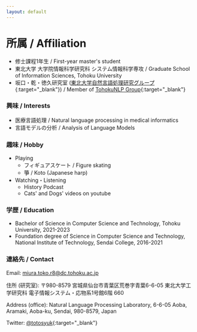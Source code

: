 ```yaml
---
layout: default
---
```


<!-- Text can be **bold**, _italic_, or ~~strikethrough~~. -->

<!-- [Link to another page](./another-page.html). -->

<!-- There should be whitespace between paragraphs. -->

<!-- There should be whitespace between paragraphs. We recommend including a README, or a file with information about your project. -->

# 所属 / Affiliation

  - 修士課程1年生 / First-year master's student
  - 東北大学 大学院情報科学研究科 システム情報科学専攻 / Graduate School of Information Sciences, Tohoku University
  - 坂口・乾・徳久研究室 ([東北大学自然言語処理研究グループ](https://www.nlp.ecei.tohoku.ac.jp/){:target="_blank"}) / Member of [TohokuNLP Group](https://www.nlp.ecei.tohoku.ac.jp/){:target="_blank"}


### 興味 / Interests
- 医療言語処理 / Natural language processing in medical informatics
- 言語モデルの分析 / Analysis of Language Models


### 趣味 / Hobby
- Playing
  - フィギュアスケート / Figure skating
  - 箏 / Koto (Japanese harp)
- Watching・Listening
  - History Podcast
  - Cats' and Dogs' videos on youtube


### 学歴 / Education
- Bachelor of Science in Computer Science and Technology, Tohoku University, 2021-2023
- Foundation degree of Science in Computer Science and Technology, National Institute of Technology, Sendai College, 2016-2021

### 連絡先 / Contact
  Email: miura.toko.r8@dc.tohoku.ac.jp  

  住所 (研究室): 〒980-8579 宮城県仙台市青葉区荒巻字青葉6-6-05 東北大学工学研究科 電子情報システム・応物系1号館6階 660

  Address (office): Natural Language Processing Laboratory, 6-6-05 Aoba, Aramaki, Aoba-ku, Sendai, 980-8579, Japan


Twitter: [@totosyuk](https://twitter.com/totosyuk){:target="_blank"}


<!-- ### Awards -->
<!-- ### Acritivies -->



<!-- 
```js
// Javascript code with syntax highlighting.
var fun = function lang(l) {
  dateformat.i18n = require('./lang/' + l)
  return true;
}
```

```ruby
# Ruby code with syntax highlighting
GitHubPages::Dependencies.gems.each do |gem, version|
  s.add_dependency(gem, "= #{version}")
end
``` 
-->


<!-- *   This is an unordered list following a header.
*   This is an unordered list following a header.
*   This is an unordered list following a header.

##### Header 5

1.  This is an ordered list following a header.
2.  This is an ordered list following a header.
3.  This is an ordered list following a header.

###### Header 6

| head1        | head two          | three |
|:-------------|:------------------|:------|
| ok           | good swedish fish | nice  |
| out of stock | good and plenty   | nice  |
| ok           | good `oreos`      | hmm   |
| ok           | good `zoute` drop | yumm  |

### There's a horizontal rule below this.

* * *

### Here is an unordered list:

*   Item foo
*   Item bar
*   Item baz
*   Item zip

### And an ordered list:

1.  Item one
1.  Item two
1.  Item three
1.  Item four

### And a nested list:

- level 1 item
  - level 2 item
  - level 2 item
    - level 3 item
    - level 3 item
- level 1 item
  - level 2 item
  - level 2 item
  - level 2 item
- level 1 item
  - level 2 item
  - level 2 item
- level 1 item

### Small image

![Octocat](https://github.githubassets.com/images/icons/emoji/octocat.png)

### Large image

![Branching](https://guides.github.com/activities/hello-world/branching.png)


### Definition lists can be used with HTML syntax.

<dl>
<dt>Name</dt>
<dd>Godzilla</dd>
<dt>Born</dt>
<dd>1952</dd>
<dt>Birthplace</dt>
<dd>Japan</dd>
<dt>Color</dt>
<dd>Green</dd>
</dl>

```
Long, single-line code blocks should not wrap. They should horizontally scroll if they are too long. This line should be long enough to demonstrate this.
```

```
The final element.
``` -->
